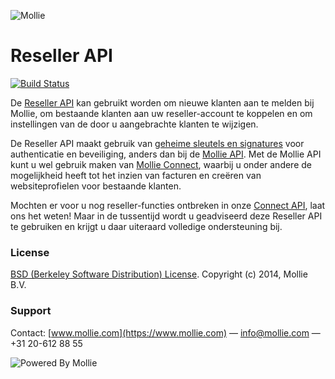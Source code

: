 ![Mollie](https://www.mollie.com/files/Mollie-Logo-Style-Small.png)

# Reseller API

[![Build Status](https://travis-ci.org/mollie/reseller-api.svg?branch=master)](https://travis-ci.org/mollie/reseller-api)

De [Reseller API](https://www.mollie.com/beheer/reseller/documentatie) kan gebruikt worden om nieuwe klanten aan te melden bij Mollie, om bestaande klanten aan uw reseller-account te koppelen en om instellingen van de door u aangebrachte klanten te wijzigen.

De Reseller API maakt gebruik van [geheime sleutels en signatures](https://www.mollie.com/beheer/apisleutels/documentatie) voor authenticatie en beveiliging, anders dan bij de [Mollie API](https://www.mollie.com/nl/docs). Met de Mollie API kunt u wel gebruik maken van [Mollie Connect](https://www.mollie.com/nl/connect), waarbij u onder andere de mogelijkheid heeft tot het inzien van facturen en creëren van websiteprofielen voor bestaande klanten.

Mochten er voor u nog reseller-functies ontbreken in onze [Connect API](https://www.mollie.com/nl/docs/oauth/overview), laat ons het weten! Maar in de tussentijd wordt u geadviseerd deze Reseller API te gebruiken en krijgt u daar uiteraard volledige ondersteuning bij.

### License 
[BSD (Berkeley Software Distribution) License](http://www.opensource.org/licenses/bsd-license.php).
Copyright (c) 2014, Mollie B.V.

### Support
Contact: [www.mollie.com](https://www.mollie.com) — info@mollie.com — +31 20-612 88 55

![Powered By Mollie](https://www.mollie.com/images/badge-betaling-medium.png)
